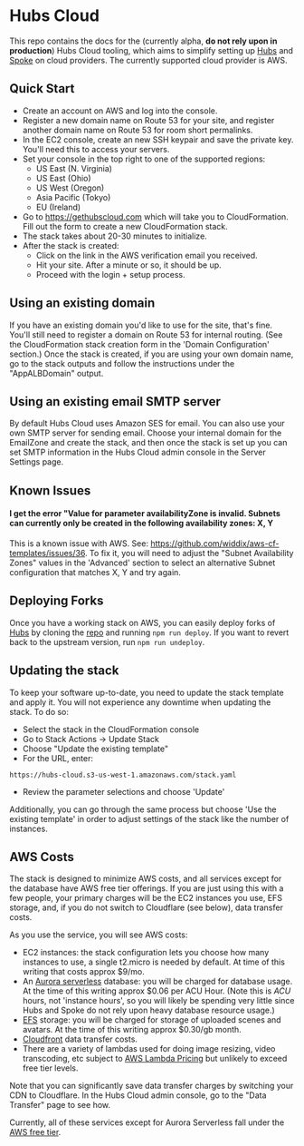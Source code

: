 # Hubs Cloud

This repo contains the docs for the (currently alpha, **do not rely upon in production**) Hubs Cloud tooling, which aims to simplify setting up [Hubs](https://hubs.mozilla.com) and [Spoke](https://hubs.mozilla.com/spoke) on cloud providers. The currently supported cloud provider is AWS.

## Quick Start

- Create an account on AWS and log into the console.
- Register a new domain name on Route 53 for your site, and register another domain name on Route 53 for room short permalinks. 
- In the EC2 console, create an new SSH keypair and save the private key. You'll need this to access your servers.
- Set your console in the top right to one of the supported regions:
  - US East (N. Virginia)
  - US East (Ohio)
  - US West (Oregon)
  - Asia Pacific (Tokyo)
  - EU (Ireland)
- Go to https://gethubscloud.com which will take you to CloudFormation. Fill out the form to create a new CloudFormation stack.
- The stack takes about 20-30 minutes to initialize.
- After the stack is created:
  - Click on the link in the AWS verification email you received.
  - Hit your site. After a minute or so, it should be up.
  - Proceed with the login + setup process.

## Using an existing domain

If you have an existing domain you'd like to use for the site, that's fine. You'll still need to register a domain on Route 53 for internal routing. (See the CloudFormation stack creation form in the 'Domain Configuration' section.) Once the stack is created, if you are using your own domain name, go to the stack outputs and follow the instructions under the "AppALBDomain" output. 

## Using an existing email SMTP server

By default Hubs Cloud uses Amazon SES for email. You can also use your own SMTP server for sending email. Choose your internal domain for the EmailZone and create the stack, and then once the stack is set up you can set SMTP information in the Hubs Cloud admin console in the Server Settings page.

## Known Issues

#### I get the error "Value for parameter availabilityZone is invalid. Subnets can currently only be created in the following availability zones: X, Y

This is a known issue with AWS. See: https://github.com/widdix/aws-cf-templates/issues/36. To fix it, you will need to adjust the "Subnet Availability Zones" values in the 'Advanced' section to select an alternative Subnet configuration that matches X, Y and try again.

## Deploying Forks

Once you have a working stack on AWS, you can easily deploy forks of [Hubs](https://hubs.mozilla.com) by cloning the [repo](https://github.com/mozilla/hubs) and running `npm run deploy`. If you want to revert back to the upstream version, run `npm run undeploy`.

## Updating the stack

To keep your software up-to-date, you need to update the stack template and apply it. You will not experience any downtime when updating the stack. To do so:

- Select the stack in the CloudFormation console
- Go to Stack Actions -> Update Stack
- Choose "Update the existing template"
- For the URL, enter:
```
https://hubs-cloud.s3-us-west-1.amazonaws.com/stack.yaml
```
- Review the parameter selections and choose 'Update'

Additionally, you can go through the same process but choose 'Use the existing template' in order to adjust settings of the stack like the number of instances.

## AWS Costs

The stack is designed to minimize AWS costs, and all services except for the database have AWS free tier offerings. If you are just using this with a few people, your primary charges will be the EC2 instances you use, EFS storage, and, if you do not switch to Cloudflare (see below), data transfer costs.

As you use the service, you will see AWS costs:

- EC2 instances: the stack configuration lets you choose how many instances to use, a single t2.micro is needed by default. At time of this writing that costs approx $9/mo.
- An [Aurora serverless](https://aws.amazon.com/rds/aurora/pricing/) database: you will be charged for database usage. At the time of this writing approx $0.06 per ACU Hour. (Note this is *ACU* hours, not 'instance hours', so you will likely be spending very little since Hubs and Spoke do not rely upon heavy database resource usage.)
- [EFS](https://aws.amazon.com/efs/pricing/) storage: you will be charged for storage of uploaded scenes and avatars. At the time of this writing approx $0.30/gb month.
- [Cloudfront](https://aws.amazon.com/cloudfront/pricing/) data transfer costs.
- There are a variety of lambdas used for doing image resizing, video transcoding, etc subject to [AWS Lambda Pricing](https://aws.amazon.com/lambda/pricing) but unlikely to exceed free tier levels.

Note that you can significantly save data transfer charges by switching your CDN to Cloudflare. In the Hubs Cloud admin console, go to the "Data Transfer" page to see how.

Currently, all of these services except for Aurora Serverless fall under the [AWS free tier](https://aws.amazon.com/free/).
